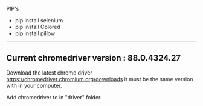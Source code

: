 PIP's

- pip install selenium
- pip install Colored
- pip install pillow
-----

Current chromedriver version : 88.0.4324.27
-----
Download the latest chrome driver https://chromedriver.chromium.org/downloads
it must be the same version with in your computer.

Add chromedriver to in "driver" folder.
